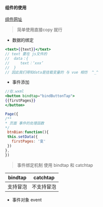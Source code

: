 #### 组件的使用
[组件网址](https://developers.weixin.qq.com/miniprogram/dev/component/button.html)

>简单使用直接copy 就行

- 数据的绑定
```jsx
<text>{{text}}</text>
// text 要在 js文件的 
//  data：{
//     text：‘xxx’
//  }
// 因此我们得知data是挂载变量的 与 vue 相仿  ^_^
```
- 事件添加
```jsx
//在.wxml
<button bindtap="bindButtonTap">
{{firstPages}}
</button>
```

```js
Page({
/**
* 页面 事件的处理函数
*/
 btnBian:function(){
 this.setData({
   firstPages: '变'
 })
},
})

```
> 事件绑定机制   使用 bindtap  和 catchtap 

bindtap | catchtap
---|---
支持冒泡 | 不支持冒泡

- 事件对象 event







